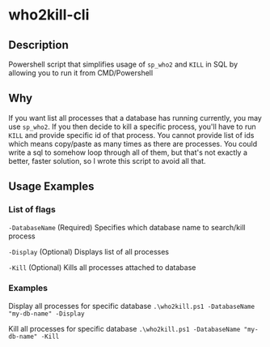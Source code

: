 # who2kill-cli

## Description
Powershell script that simplifies usage of `sp_who2` and `KILL` in SQL by allowing you to run it from CMD/Powershell

## Why 

If you want list all processes that a database has running currently, you may use `sp_who2`. If you then decide to kill a specific process, you'll have to run `KILL` and provide specific id of that process. You cannot provide list of ids which means copy/paste as many times as there are processes. You could write a sql to somehow loop through all of them, but that's not exactly a better, faster solution, so I wrote this script to avoid all that.

## Usage Examples

### List of flags

`-DatabaseName` (Required)
Specifies which database name to search/kill process

`-Display` (Optional)
Displays list of all processes

`-Kill` (Optional)
Kills all processes attached to database

### Examples

Display all processes for specific database
`.\who2kill.ps1 -DatabaseName "my-db-name" -Display`

Kill all processes for specific database
`.\who2kill.ps1 -DatabaseName "my-db-name" -Kill`